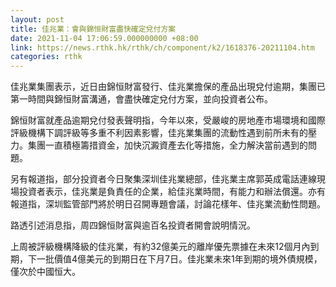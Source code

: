 ```yaml
---
layout: post
title: 佳兆業：會與錦恒財富盡快確定兌付方案
date: 2021-11-04 17:06:59.000000000 +08:00
link: https://news.rthk.hk/rthk/ch/component/k2/1618376-20211104.htm
categories: rthk
---
```


佳兆業集團表示，近日由錦恒財富發行、佳兆業擔保的產品出現兌付逾期，集團已第一時間與錦恒財富溝通，會盡快確定兌付方案，並向投資者公布。

錦恒財富就產品逾期兌付發表聲明指，今年以來，受嚴峻的房地產市場環境和國際評級機構下調評級等多重不利因素影響，佳兆業集團的流動性遇到前所未有的壓力。集團一直積極籌措資金，加快沉澱資產去化等措施，全力解決當前遇到的問題。

另有報道指，部分投資者今日聚集深圳佳兆業總部，佳兆業主席郭英成電話連線現場投資者表示，佳兆業是負責任的企業，給佳兆業時間，有能力和辦法償還。亦有報道指，深圳監管部門將於明日召開專題會議，討論花樣年、佳兆業流動性問題。

路透引述消息指，周四錦恒財富與逾百名投資者開會說明情況。

上周被評級機構降級的佳兆業，有約32億美元的離岸優先票據在未來12個月內到期，下一批價值4億美元的到期日在下月7日。佳兆業未來1年到期的境外債規模，僅次於中國恒大。
